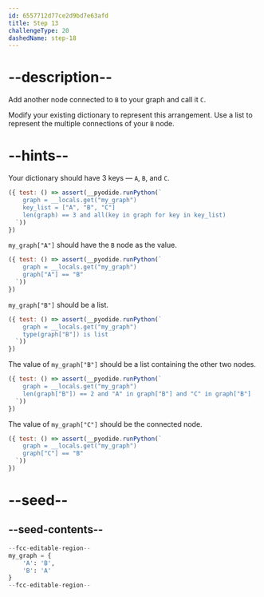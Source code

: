 ```yaml
---
id: 6557712d77ce2d9bd7e63afd
title: Step 13
challengeType: 20
dashedName: step-18
---
```


# --description--

Add another node connected to `B` to your graph and call it `C`.

Modify your existing dictionary to represent this arrangement. Use a list to represent the multiple connections of your `B` node.

# --hints--

Your dictionary should have 3 keys — `A`, `B`, and `C`.

```js
({ test: () => assert(__pyodide.runPython(`
    graph = __locals.get("my_graph")
    key_list = ["A", "B", "C"]
    len(graph) == 3 and all(key in graph for key in key_list)
  `))
})
```

`my_graph["A"]` should have the `B` node as the value.

```js
({ test: () => assert(__pyodide.runPython(`
    graph = __locals.get("my_graph")
    graph["A"] == "B"
  `))
})
```

`my_graph["B"]` should be a list.

```js
({ test: () => assert(__pyodide.runPython(`
    graph = __locals.get("my_graph")
    type(graph["B"]) is list
  `))
})
```

The value of `my_graph["B"]` should be a list containing the other two nodes.

```js
({ test: () => assert(__pyodide.runPython(`
    graph = __locals.get("my_graph")
    len(graph["B"]) == 2 and "A" in graph["B"] and "C" in graph["B"]
  `))
})
```

The value of `my_graph["C"]` should be the connected node.

```js
({ test: () => assert(__pyodide.runPython(`
    graph = __locals.get("my_graph")
    graph["C"] == "B"
  `))
})
```

# --seed--

## --seed-contents--

```py
--fcc-editable-region--
my_graph = {
    'A': 'B',
    'B': 'A'
}
--fcc-editable-region--
```

